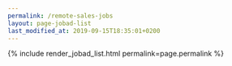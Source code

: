 ```yaml
---
permalink: /remote-sales-jobs
layout: page-jobad-list
last_modified_at: 2019-09-15T18:35:01+0200
---
```

{% include render_jobad_list.html permalink=page.permalink %}
